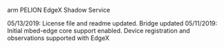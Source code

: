 arm PELION EdgeX Shadow Service 

05/13/2019: License file and readme updated. Bridge updated
05/11/2019: Initial mbed-edge core support enabled. Device registration and observations supported with EdgeX
